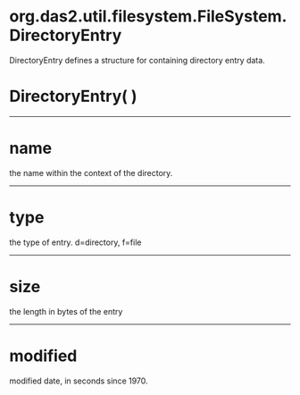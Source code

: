 # org.das2.util.filesystem.FileSystem.DirectoryEntry

DirectoryEntry defines a structure for containing directory entry data.

# DirectoryEntry( )


***
<a name="name"></a>
# name

the name within the context of the directory.

***
<a name="type"></a>
# type

the type of entry.  d=directory, f=file

***
<a name="size"></a>
# size

the length in bytes of the entry

***
<a name="modified"></a>
# modified

modified date, in seconds since 1970.


